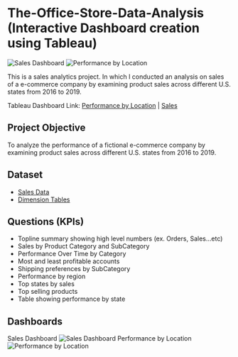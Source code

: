 # The-Office-Store-Data-Analysis (Interactive Dashboard creation using Tableau)
![Sales Dashboard](https://github.com/user-attachments/assets/97cdde69-1f2a-4a2c-a965-b7e0d58e39d6)
![Performance by Location](https://github.com/user-attachments/assets/02c9ea93-f136-468f-a72d-85be37f23709)

This is a sales analytics project. In which I conducted an analysis on sales of a e-commerce company by examining product sales across different U.S. states from 2016 to 2019.

Tableau Dashboard Link: <a target="_blank" href="https://public.tableau.com/views/TableauFundamentals_17483200559180/PerformancebyLocation?:language=en-US&publish=yes&:sid=&:redirect=auth&:display_count=n&:origin=viz_share_link">Performance by Location</a>
| <a target="_blank" href="https://public.tableau.com/views/TableauFundamentals_17483200559180/PerformancebyLocation?:language=en-US&publish=yes&:sid=&:redirect=auth&:display_count=n&:origin=viz_share_link">Sales</a>



## Project Objective
To analyze the performance of a fictional e-commerce company by examining product sales across different U.S. states from 2016 to 2019.

## Dataset
- <a target="_blank" href="https://github.com/sujit10x12/the-office-store-tableau/blob/main/Dimension%20Tables.xlsx">Sales Data</a>
- <a target="_blank" href="https://github.com/sujit10x12/the-office-store-tableau/blob/main/Dimension%20Tables.xlsx">Dimension Tables</a>

## Questions (KPIs)
-  Topline summary showing high level numbers (ex. Orders, Sales…etc)
-  Sales by Product Category and SubCategory
-  Performance Over Time by Category
-  Most and least profitable accounts
-  Shipping preferences by SubCategory
-  Performance by region
-  Top states by sales
-  Top selling products
-  Table showing performance by state

## Dashboards
Sales Dashboard
![Sales Dashboard](https://github.com/user-attachments/assets/e18b6107-13fb-408e-b0e0-28cdc0ed8f44)
Performance by Location
![Performance by Location](https://github.com/user-attachments/assets/c04e14ac-54c9-4e6c-9cf5-fd9102a69f9e)



